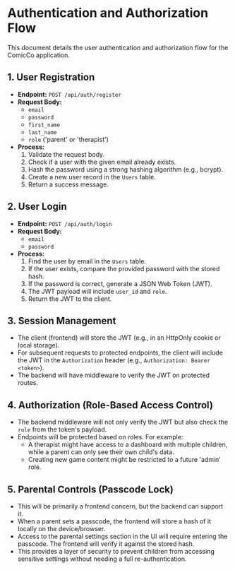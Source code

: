 # Authentication and Authorization Flow

This document details the user authentication and authorization flow for the ComicCo application.

## 1. User Registration

-   **Endpoint:** `POST /api/auth/register`
-   **Request Body:**
    -   `email`
    -   `password`
    -   `first_name`
    -   `last_name`
    -   `role` ('parent' or 'therapist')
-   **Process:**
    1.  Validate the request body.
    2.  Check if a user with the given email already exists.
    3.  Hash the password using a strong hashing algorithm (e.g., bcrypt).
    4.  Create a new user record in the `Users` table.
    5.  Return a success message.

## 2. User Login

-   **Endpoint:** `POST /api/auth/login`
-   **Request Body:**
    -   `email`
    -   `password`
-   **Process:**
    1.  Find the user by email in the `Users` table.
    2.  If the user exists, compare the provided password with the stored hash.
    3.  If the password is correct, generate a JSON Web Token (JWT).
    4.  The JWT payload will include `user_id` and `role`.
    5.  Return the JWT to the client.

## 3. Session Management

-   The client (frontend) will store the JWT (e.g., in an HttpOnly cookie or local storage).
-   For subsequent requests to protected endpoints, the client will include the JWT in the `Authorization` header (e.g., `Authorization: Bearer <token>`).
-   The backend will have middleware to verify the JWT on protected routes.

## 4. Authorization (Role-Based Access Control)

-   The backend middleware will not only verify the JWT but also check the `role` from the token's payload.
-   Endpoints will be protected based on roles. For example:
    -   A therapist might have access to a dashboard with multiple children, while a parent can only see their own child's data.
    -   Creating new game content might be restricted to a future 'admin' role.

## 5. Parental Controls (Passcode Lock)

-   This will be primarily a frontend concern, but the backend can support it.
-   When a parent sets a passcode, the frontend will store a hash of it locally on the device/browser.
-   Access to the parental settings section in the UI will require entering the passcode. The frontend will verify it against the stored hash.
-   This provides a layer of security to prevent children from accessing sensitive settings without needing a full re-authentication.